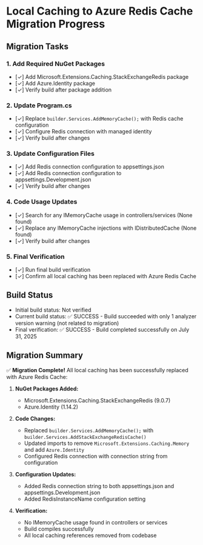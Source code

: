 # Local Caching to Azure Redis Cache Migration Progress

## Migration Tasks

### 1. Add Required NuGet Packages
- [✓] Add Microsoft.Extensions.Caching.StackExchangeRedis package
- [✓] Add Azure.Identity package
- [✓] Verify build after package addition

### 2. Update Program.cs
- [✓] Replace `builder.Services.AddMemoryCache();` with Redis cache configuration
- [✓] Configure Redis connection with managed identity
- [✓] Verify build after changes

### 3. Update Configuration Files
- [✓] Add Redis connection configuration to appsettings.json
- [✓] Add Redis connection configuration to appsettings.Development.json
- [✓] Verify build after changes

### 4. Code Usage Updates
- [✓] Search for any IMemoryCache usage in controllers/services (None found)
- [✓] Replace any IMemoryCache injections with IDistributedCache (None found)
- [✓] Verify build after changes

### 5. Final Verification
- [✓] Run final build verification
- [✓] Confirm all local caching has been replaced with Azure Redis Cache

## Build Status
- Initial build status: Not verified
- Current build status: ✅ SUCCESS - Build succeeded with only 1 analyzer version warning (not related to migration)
- Final verification: ✅ SUCCESS - Build completed successfully on July 31, 2025

## Migration Summary
✅ **Migration Complete!** All local caching has been successfully replaced with Azure Redis Cache:

1. **NuGet Packages Added:**
   - Microsoft.Extensions.Caching.StackExchangeRedis (9.0.7)
   - Azure.Identity (1.14.2)

2. **Code Changes:**
   - Replaced `builder.Services.AddMemoryCache();` with `builder.Services.AddStackExchangeRedisCache()`
   - Updated imports to remove `Microsoft.Extensions.Caching.Memory` and add `Azure.Identity`
   - Configured Redis connection with connection string from configuration

3. **Configuration Updates:**
   - Added Redis connection string to both appsettings.json and appsettings.Development.json
   - Added RedisInstanceName configuration setting

4. **Verification:**
   - No IMemoryCache usage found in controllers or services
   - Build compiles successfully
   - All local caching references removed from codebase
